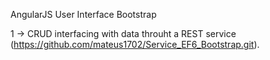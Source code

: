 AngularJS User Interface Bootstrap 


	


1 -> CRUD interfacing with data throuht a REST service (https://github.com/mateus1702/Service_EF6_Bootstrap.git). 
